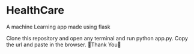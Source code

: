 # HealthCare
A machine Learning app made using flask

Clone this repository and open any terminal and run python app.py.
Copy the url and paste in the browser.
🙂Thank You🙂
